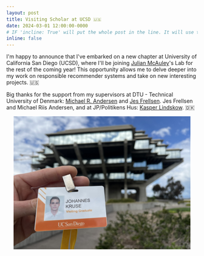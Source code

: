 ```yaml
---
layout: post
title: Visiting Scholar at UCSD 🇺🇸
date: 2024-03-01 12:00:00-0000
# IF 'incline: True' will put the whole post in the line. It will use the whole annoucement as 'title'.
inline: false
---
```


I'm happy to announce that I've embarked on a new chapter at University of California San Diego (UCSD), where I'll be joining [Julian McAuley](https://cseweb.ucsd.edu/~jmcauley/)'s Lab for the rest of the coming year! This opportunity allows me to delve deeper into my work on responsible recommender systems and take on new interesting projects. 🇺🇸

Big thanks for the support from my supervisors at DTU - Technical University of Denmark: 
[Michael R. Andersen](https://scholar.google.dk/citations?user=cOrfSmIAAAAJ&hl=en) and 
[Jes Frellsen](https://frellsen.org/). 
Jes Frellsen and Michael Riis Andersen, and at JP/Politikens Hus: [Kasper Lindskow](https://www.linkedin.com/in/kasper-lindskow-6bb2089/?originalSubdomain=dk). 🇩🇰

<div style="text-align: center;">
    <img src="assets/img/ucsd_visiting_scholar.jpeg" height="350">
</div>

